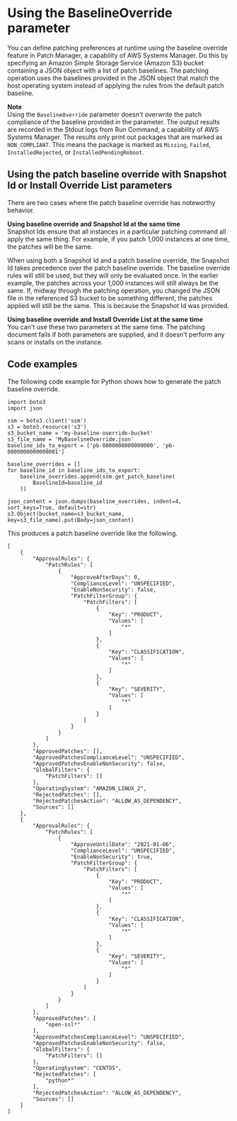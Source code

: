 # Using the BaselineOverride parameter<a name="patch-manager-about-baselineoverride"></a>

You can define patching preferences at runtime using the baseline override feature in Patch Manager, a capability of AWS Systems Manager\. Do this by specifying an Amazon Simple Storage Service \(Amazon S3\) bucket containing a JSON object with a list of patch baselines\. The patching operation uses the baselines provided in the JSON object that match the host operating system instead of applying the rules from the default patch baseline\.

**Note**  
Using the `BaselineOverride` parameter doesn't overwrite the patch compliance of the baseline provided in the parameter\. The output results are recorded in the Stdout logs from Run Command, a capability of AWS Systems Manager\. The results only print out packages that are marked as `NON_COMPLIANT`\. This means the package is marked as `Missing`, `Failed`, `InstalledRejected`, or `InstalledPendingReboot`\.

## Using the patch baseline override with Snapshot Id or Install Override List parameters<a name="patch-manager-about-baselineoverride-other-parameters"></a>

There are two cases where the patch baseline override has noteworthy behavior\.

**Using baseline override and Snapshot Id at the same time**  
Snapshot Ids ensure that all instances in a particular patching command all apply the same thing\. For example, if you patch 1,000 instances at one time, the patches will be the same\.

When using both a Snapshot Id and a patch baseline override, the Snapshot Id takes precedence over the patch baseline override\. The baseline override rules will still be used, but they will only be evaluated once\. In the earlier example, the patches across your 1,000 instances will still always be the same\. If, midway through the patching operation, you changed the JSON file in the referenced S3 bucket to be something different, the patches applied will still be the same\. This is because the Snapshot Id was provided\.

**Using baseline override and Install Override List at the same time**  
You can't use these two parameters at the same time\. The patching document fails if both parameters are supplied, and it doesn't perform any scans or installs on the instance\.

## Code examples<a name="patch-manager-about-baselineoverride-code"></a>

The following code example for Python shows how to generate the patch baseline override\.

```
import boto3
import json

ssm = boto3.client('ssm')
s3 = boto3.resource('s3')
s3_bucket_name = 'my-baseline-override-bucket'
s3_file_name = 'MyBaselineOverride.json'
baseline_ids_to_export = ['pb-0000000000000000', 'pb-0000000000000001']

baseline_overrides = []
for baseline_id in baseline_ids_to_export:
    baseline_overrides.append(ssm.get_patch_baseline(
        BaselineId=baseline_id
    ))

json_content = json.dumps(baseline_overrides, indent=4, sort_keys=True, default=str)
s3.Object(bucket_name=s3_bucket_name, key=s3_file_name).put(Body=json_content)
```

This produces a patch baseline override like the following\.

```
[
    {
        "ApprovalRules": {
            "PatchRules": [
                {
                    "ApproveAfterDays": 0, 
                    "ComplianceLevel": "UNSPECIFIED", 
                    "EnableNonSecurity": false, 
                    "PatchFilterGroup": {
                        "PatchFilters": [
                            {
                                "Key": "PRODUCT", 
                                "Values": [
                                    "*"
                                ]
                            }, 
                            {
                                "Key": "CLASSIFICATION", 
                                "Values": [
                                    "*"
                                ]
                            }, 
                            {
                                "Key": "SEVERITY", 
                                "Values": [
                                    "*"
                                ]
                            }
                        ]
                    }
                }
            ]
        }, 
        "ApprovedPatches": [], 
        "ApprovedPatchesComplianceLevel": "UNSPECIFIED", 
        "ApprovedPatchesEnableNonSecurity": false, 
        "GlobalFilters": {
            "PatchFilters": []
        }, 
        "OperatingSystem": "AMAZON_LINUX_2", 
        "RejectedPatches": [], 
        "RejectedPatchesAction": "ALLOW_AS_DEPENDENCY", 
        "Sources": []
    }, 
    {
        "ApprovalRules": {
            "PatchRules": [
                {
                    "ApproveUntilDate": "2021-01-06", 
                    "ComplianceLevel": "UNSPECIFIED", 
                    "EnableNonSecurity": true, 
                    "PatchFilterGroup": {
                        "PatchFilters": [
                            {
                                "Key": "PRODUCT", 
                                "Values": [
                                    "*"
                                ]
                            }, 
                            {
                                "Key": "CLASSIFICATION", 
                                "Values": [
                                    "*"
                                ]
                            }, 
                            {
                                "Key": "SEVERITY", 
                                "Values": [
                                    "*"
                                ]
                            }
                        ]
                    }
                }
            ]
        }, 
        "ApprovedPatches": [
            "open-ssl*"
        ], 
        "ApprovedPatchesComplianceLevel": "UNSPECIFIED", 
        "ApprovedPatchesEnableNonSecurity": false, 
        "GlobalFilters": {
            "PatchFilters": []
        }, 
        "OperatingSystem": "CENTOS", 
        "RejectedPatches": [
            "python*"
        ], 
        "RejectedPatchesAction": "ALLOW_AS_DEPENDENCY", 
        "Sources": []
    }
]
```

